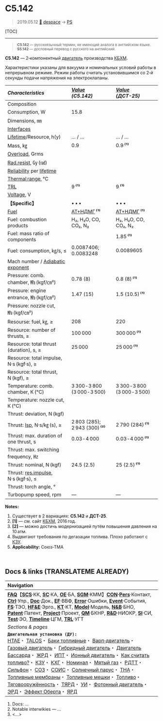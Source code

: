 # С5.142
> 2019.05.12 [🚀](../index/index.md) [despace](index.md) → [PS](ps.md)

[TOC]

---

> <small>**С5.142** — русскоязычный термин, не имеющий аналога в английском языке. **S5.142** — дословный перевод с русского на английский.</small>

**С5.142** — 2‑компонентный [двигатель](ps.md) производства [КБХМ](zz_kbhm.md).

Характеристики указаны для вакуума и номинальных условий работы в непрерывном режиме. Режим работы считать установившимся со 2‑й секунды подачи напряжения на электроклапаны.

|*Characteristics*|*[Value](si.md)<br> (С5.142)*|*[Value](si.md)<br> (ДСТ-25)*|
|:--|:--|:--|
|Composition| | |
|Consumption, W|15.8| |
|Dimensions, ㎜| | |
|[Interfaces](interface.md)| | |
|[Lifetime](lifetime.md)/Resource, h(y)|… / …|… / …|
|Mass, ㎏|0.9|0.9 **⁽¹⁾**|
|[Overload](vibration.md), Grms| | |
|[Rad.resist](ion_rad.md), ㏉ (㎭)| | |
|[Reliability](qm.md) per [lifetime](lifetime.md)| | |
|[Thermal range](tcs.md), ℃| | |
|[TRL](trl.md)|9 **⁽¹⁾**|9 **⁽¹⁾**|
|[Voltage](voltage.md), V| | |
|**【Specific】**|• • •|• • •|
|[Fuel](fuel.md)|[АТ+НДМГ](at_plus.md) **⁽¹⁾**|[АТ+НДМГ](at_plus.md) **⁽¹⁾**|
|Fuel: combustion products|H₂, H₂O, CO, CO₂, N₂|H₂, H₂O, CO, CO₂, N₂|
|Fuel: mass ratio of components| |1.85 **⁽¹⁾**|
|Fuel: consumption, ㎏/s, ≤|0.0087406; 0.0083248|0.0089605|
|Mach number / [Adiabatic exponent](heat_cr.md)| | |
|Pressure: comb. chamber, ㎫ (kgf/㎝²)|0.78 (8)|0.8 (8) **⁽¹⁾**|
|Pressure: engine entrance, ㎫ (kgf/㎝²)|1.47 (15)|1.5 (10.5) **⁽¹⁾**|
|Pressure: nozzle cut, ㎫ (kgf/㎝²)| | |
|Resourse: fuel, ㎏, ≥|208|220|
|Resource: number of thrusts, ≥|100 000|300 000 **⁽¹⁾**|
|Resource: total thrust (duration), s, ≥|25 000|25 000 **⁽¹⁾**|
|Resource: total impulse, N·s (kgf·s), ≥| |
|Resource: total thrust, N (kgf), ≥| | |
|Temperature: comb. chamber, К (℃)|3 300 ‑ 3 800 (3 000 ‑ 3 500)|3 300 ‑ 3 800 (3 000 ‑ 3 500)|
|Temperature: nozzle cut, К (℃)| | |
|Thrust: deviation, N (kgf)| | |
|Thrust: [Isp](isp.md), N·s/㎏ (s), ≥|2 803 (285); 2 943 (300) **⁽²⁾**|2 790 (284) **⁽¹⁾**|
|Thrust: max. duration of one thrust, s|0.03 ‑ 4 000|0.03 ‑ 4 000 **⁽¹⁾**|
|Thrust: max. switching frequency, ㎐| | |
|Thrust: nominal, N (kgf)|24.5 (2.5)|25 (2.5) **⁽¹⁾**|
|Thrust: [res.impulse](ing.md), N·s (kgf·s), ≤| | |
|Thrust: torch angle, °| | |
|Turbopump speed, rpm|—|—|

**Notes:**

   1. Существует в 2 вариациях: **С5.142** и **ДСТ-25**.
   1. **[1]** — см. сайт [КБХМ](zz_kbhm.md), 2016 год.
   1. **[2]** — можно достичь модернизацией путём повышения давления на 10 атм.
   1. Выдвигают требования по дегазации топлива. Плохо работают с [КЗУ](cinu.md).
   1. **Applicability:** Союз‑ТМА



<p style="page-break-after:always"> </p>

## Docs & links (TRANSLATEME ALREADY)
|Navigation|
|:--|
|**[FAQ](faq.md)**【**[SCS](scs.md)**·КК, **[SC](sc.md)**·КА, **[OE](oe.md)**·БА, **[SGM](sgm.md)**·КММ】**[CON](contact.md)·[Pers](person.md)**·Контакт, **[Ctrl](control.md)**·Упр., **[Doc](doc.md)**·Док., **[EF](ef.md)**·ВВФ, **[Error](error.md)**·Ошибки, **[Event](event.md)**·События, **[FS](fs.md)**·ТЭО, **[HF&E](hfe.md)**·Эрго., **[KT](kt.md)**·КТ, **[Model](model.md)**·Модель, **[N&B](nnb.md)**·БНО, **[Patent](патент.md)**·Патент, **[Project](project.md)**·Проект, **[QM](qm.md)**·БКНР, **[R&D](rnd.md)**·НИОКР, **[SI](si.md)**·СИ, **[Test](test.md)**·ЭО, **[Timeline](timeline.md)**·ЦГМ, **[TRL](trl.md)**·УГТ|
|*Sections & pages*|
|**`Двигательная установка (ДУ):`**<br> [HTAE](htae.md)・ [TALOS](talos.md)・ [Баки топливные](fuel_tank.md)・ [Варп‑двигатель](warp_drive.md)・ [Газовый двигатель](cgt.md)・ [Гибридный двигатель](гбрд.md)・ [Двигатель Бассарда](bussard_ramjet.md)・ [ЖРД](lpr.md)・ [ИПТ](ing.md)・ [Ионный двигатель](иод.md)・ [Как считать топливо?](si.md)・ [КЗУ](cinu.md)・ [КХГ](cgs.md)・ [Номинал](nominal.md)・ [Мятый газ](exhsteam.md)・ [РДТТ](spr.md)・ [Сильфон](сильфон.md)・ [СОЗ](соз.md)・ [СОИС](соис.md)・ [Солнечный парус](солнечный_парус.md)・ [ТНА](turbopump.md)・ [Топливные мембраны](топливные_мембраны.md)・ [Топливные мешки](топливные_мешки.md)・ [Топливо](fuel.md)・ [Тяговооружённость](ttwr.md)・ [ТЯРД](тярд.md)・ [УИ](isp.md)・ [Фотонный двигатель](фотонный_двигатель.md)・ [ЭРД](epsp.md)・ [Эффект Оберта](oberth_eff.md)・ [ЯРД](ntr.md)|

   1. Docs: …
   1. Notable interwikies — …
   1. <…>
